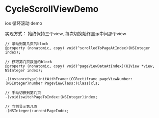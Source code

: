# CycleScrollViewDemo
ios 循环滚动 demo

实现方式： 始终保持三个view, 每次切换始终显示中间那个view

	// 滚动到第几页的block  
	@property (nonatomic, copy) void(^scrolledToPageAtIndex)(NSInteger index);

	// 获取第几页数据的block
	@property (nonatomic, copy) void(^pageViewDataAtIndex)(UIView *view, NSInteger index);

	-(instancetype)initWithFrame:(CGRect)frame pageViewNumber:(NSInteger)number PageViewClass:(Class)cls;

	// 手动切换到第几页
	-(void)switchPageToIndex:(NSInteger)index;
	
	// 当前显示第几页
	-(NSInteger)currentPageIndex;
